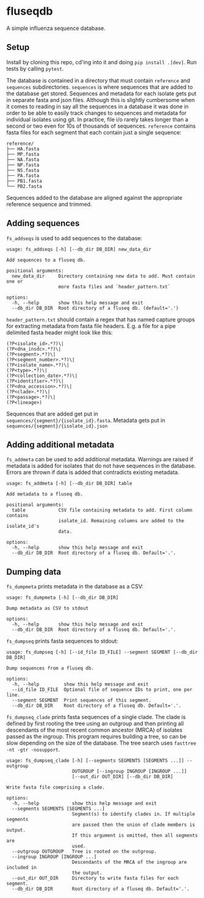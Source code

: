 # fluseqdb

A simple influenza sequence database.

## Setup

Install by cloning this repo, cd'ing into it and doing `pip install .[dev]`. Run tests by calling
`pytest`.

The database is contained in a directory that must contain `reference` and `sequences`
subdirectories. `sequences` is where sequences that are added to the database get stored. Sequences
and metadata for each isolate gets put in separate fasta and json files. Although this is slightly
cumbersome when it comes to reading in say all the sequences in a database it was done in order to
be able to easily track changes to sequences and metadata for individual isolates using git. In
practice, file i/o rarely takes longer than a second or two even for 10s of thousands of sequences.
`reference` contains fasta files for each segment that each contain just a single sequence:

```
reference/
├── HA.fasta
├── MP.fasta
├── NA.fasta
├── NP.fasta
├── NS.fasta
├── PA.fasta
├── PB1.fasta
└── PB2.fasta
```

Sequences  added to the database are aligned against the appropriate reference sequence and
trimmed.

## Adding sequences

`fs_addseqs` is used to add sequences to the database:

```
usage: fs_addseqs [-h] [--db_dir DB_DIR] new_data_dir

Add sequences to a fluseq db.

positional arguments:
  new_data_dir     Directory containing new data to add. Must contain one or
                   more fasta files and `header_pattern.txt`

options:
  -h, --help       show this help message and exit
  --db_dir DB_DIR  Root directory of a fluseq db. (default='.')
```

`header_pattern.txt` should contain a regex that has named capture groups for extracting metadata
from fasta file headers. E.g. a file for a pipe delimited fasta header might look like this:

```
(?P<isolate_id>.*?)\|
(?P<dna_insdc>.*?)\|
(?P<segment>.*?)\|
(?P<segment_number>.*?)\|
(?P<isolate_name>.*?)\|
(?P<type>.*?)\|
(?P<collection_date>.*?)\|
(?P<identifier>.*?)\|
(?P<dna_accession>.*?)\|
(?P<clade>.*?)\|
(?P<passage>.*?)\|
(?P<lineage>)
```

Sequences that are added get put in `sequences/{segment}/{isolate_id}.fasta`. Metadata gets put in
`sequences/{segment}/{isolate_id}.json`

## Adding additional metadata

`fs_addmeta` can be used to add additional metadata. Warnings are raised if metadata is added for
isolates that do not have sequences in the database. Errors are thrown if data is added that
contradicts existing metadata.

```
usage: fs_addmeta [-h] [--db_dir DB_DIR] table

Add metadata to a fluseq db.

positional arguments:
  table            CSV file containing metadata to add. First column contains
                   isolate_id. Remaining columns are added to the isolate_id's
                   data.

options:
  -h, --help       show this help message and exit
  --db_dir DB_DIR  Root directory of a fluseq db. Default='.'.
```

## Dumping data

`fs_dumpmeta` prints metadata in the database as a CSV:

```
usage: fs_dumpmeta [-h] [--db_dir DB_DIR]

Dump metadata as CSV to stdout

options:
  -h, --help       show this help message and exit
  --db_dir DB_DIR  Root directory of a fluseq db. Default='.'.
```

`fs_dumpseq` prints fasta sequences to stdout:

```
usage: fs_dumpseq [-h] [--id_file ID_FILE] --segment SEGMENT [--db_dir DB_DIR]

Dump sequences from a fluseq db.

options:
  -h, --help         show this help message and exit
  --id_file ID_FILE  Optional file of sequence IDs to print, one per line.
  --segment SEGMENT  Print sequences of this segment.
  --db_dir DB_DIR    Root directory of a fluseq db. Default='.'.
```

`fs_dumpseq_clade` prints fasta sequences of a single clade. The clade is defined by first
rooting the tree using an outgroup and then printing all descendants of the most recent common
ancestor (MRCA) of isolates passed as the ingroup. This program requires building a tree, so can be
slow depending on the size of the database. The tree search uses `fasttree -nt -gtr -nosupport`.

```
usage: fs_dumpseq_clade [-h] [--segments SEGMENTS [SEGMENTS ...]] --outgroup
                        OUTGROUP [--ingroup INGROUP [INGROUP ...]]
                        [--out_dir OUT_DIR] [--db_dir DB_DIR]

Write fasta file comprising a clade.

options:
  -h, --help            show this help message and exit
  --segments SEGMENTS [SEGMENTS ...]
                        Segment(s) to identify clades in. If multiple segments
                        are passed then the union of clade members is output.
                        If this argument is omitted, then all segments are
                        used.
  --outgroup OUTGROUP   Tree is rooted on the outgroup.
  --ingroup INGROUP [INGROUP ...]
                        Descendants of the MRCA of the ingroup are included in
                        the output.
  --out_dir OUT_DIR     Directory to write fasta files for each segment.
  --db_dir DB_DIR       Root directory of a fluseq db. Default='.'.
```
